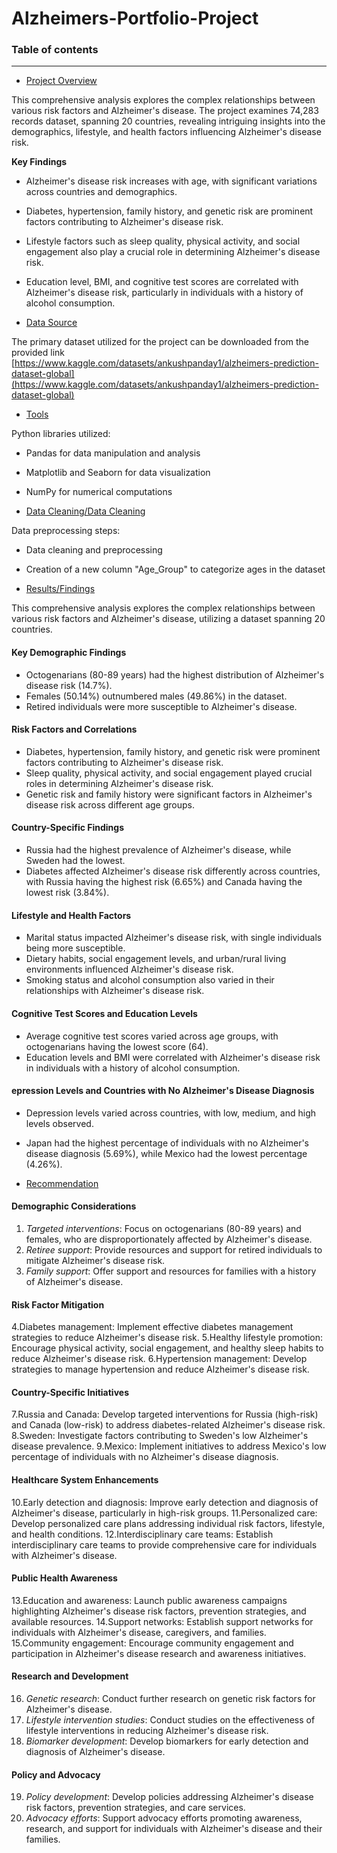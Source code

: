 # Alzheimers-Portfolio-Project


### Table of contents

-----------------------


- [Project Overview](#Project_Overview)

This comprehensive analysis explores the complex relationships between various risk factors and Alzheimer's disease. The project examines 74,283 records dataset, spanning 20 countries, revealing intriguing insights into the demographics, lifestyle, and health factors influencing Alzheimer's disease risk.

**Key Findings**
- Alzheimer's disease risk increases with age, with significant variations across countries and demographics.
- Diabetes, hypertension, family history, and genetic risk are prominent factors contributing to Alzheimer's disease risk.
- Lifestyle factors such as sleep quality, physical activity, and social engagement also play a crucial role in determining Alzheimer's disease risk.
- Education level, BMI, and cognitive test scores are correlated with Alzheimer's disease risk, particularly in individuals with a history of alcohol consumption.
  


- [Data Source](#Data_Source)

The primary dataset utilized for the project can be downloaded from the provided link [https://www.kaggle.com/datasets/ankushpanday1/alzheimers-prediction-dataset-global](https://www.kaggle.com/datasets/ankushpanday1/alzheimers-prediction-dataset-global)

  
- [Tools](#Tools)

Python libraries utilized:

- Pandas for data manipulation and analysis
- Matplotlib and Seaborn for data visualization
- NumPy for numerical computations
  
- [Data Cleaning/Data Cleaning](#Data_Cleaning/Data_Cleaning)
  
Data preprocessing steps:
- Data cleaning and preprocessing
- Creation of a new column "Age_Group" to  categorize ages in the dataset


- [Results/Findings](#Results/Findings)

This comprehensive analysis explores the complex relationships between various risk factors and Alzheimer's disease, utilizing a dataset spanning 20 countries.

#### Key Demographic Findings
- Octogenarians (80-89 years) had the highest distribution of Alzheimer's disease risk (14.7%).
- Females (50.14%) outnumbered males (49.86%) in the dataset.
- Retired individuals were more susceptible to Alzheimer's disease.

#### Risk Factors and Correlations
- Diabetes, hypertension, family history, and genetic risk were prominent factors contributing to Alzheimer's disease risk.
- Sleep quality, physical activity, and social engagement played crucial roles in determining Alzheimer's disease risk.
- Genetic risk and family history were significant factors in Alzheimer's disease risk across different age groups.

#### Country-Specific Findings
- Russia had the highest prevalence of Alzheimer's disease, while Sweden had the lowest.
- Diabetes affected Alzheimer's disease risk differently across countries, with Russia having the highest risk (6.65%) and Canada having the lowest risk (3.84%).

#### Lifestyle and Health Factors
- Marital status impacted Alzheimer's disease risk, with single individuals being more susceptible.
- Dietary habits, social engagement levels, and urban/rural living environments influenced Alzheimer's disease risk.
- Smoking status and alcohol consumption also varied in their relationships with Alzheimer's disease risk.

#### Cognitive Test Scores and Education Levels
- Average cognitive test scores varied across age groups, with octogenarians having the lowest score (64).
- Education levels and BMI were correlated with Alzheimer's disease risk in individuals with a history of alcohol consumption.

#### epression Levels and Countries with No Alzheimer's Disease Diagnosis
- Depression levels varied across countries, with low, medium, and high levels observed.
- Japan had the highest percentage of individuals with no Alzheimer's disease diagnosis (5.69%), while Mexico had the lowest percentage (4.26%).

  
- [Recommendation](#Recommendation)

#### Demographic Considerations
1. _Targeted interventions_: Focus on octogenarians (80-89 years) and females, who are disproportionately affected by Alzheimer's disease.
2. _Retiree support_: Provide resources and support for retired individuals to mitigate Alzheimer's disease risk.
3. _Family support_: Offer support and resources for families with a history of Alzheimer's disease.

 #### Risk Factor Mitigation
4.Diabetes management: Implement effective diabetes management strategies to reduce Alzheimer's disease risk.
5.Healthy lifestyle promotion: Encourage physical activity, social engagement, and healthy sleep habits to reduce Alzheimer's disease risk.
6.Hypertension management: Develop strategies to manage hypertension and reduce Alzheimer's disease risk.

#### Country-Specific Initiatives
7.Russia and Canada: Develop targeted interventions for Russia (high-risk) and Canada (low-risk) to address diabetes-related Alzheimer's disease risk.
8.Sweden: Investigate factors contributing to Sweden's low Alzheimer's disease prevalence.
9.Mexico: Implement initiatives to address Mexico's low percentage of individuals with no Alzheimer's disease diagnosis.

#### Healthcare System Enhancements
10.Early detection and diagnosis: Improve early detection and diagnosis of Alzheimer's disease, particularly in high-risk groups.
11.Personalized care: Develop personalized care plans addressing individual risk factors, lifestyle, and health conditions.
12.Interdisciplinary care teams: Establish interdisciplinary care teams to provide comprehensive care for individuals with Alzheimer's disease.

#### Public Health Awareness
13.Education and awareness: Launch public awareness campaigns highlighting Alzheimer's disease risk factors, prevention strategies, and available resources.
14.Support networks: Establish support networks for individuals with Alzheimer's disease, caregivers, and families.
15.Community engagement: Encourage community engagement and participation in Alzheimer's disease research and awareness initiatives.

#### Research and Development
16. _Genetic research_: Conduct further research on genetic risk factors for Alzheimer's disease.
17. _Lifestyle intervention studies_: Conduct studies on the effectiveness of lifestyle interventions in reducing Alzheimer's disease risk.
18. _Biomarker development_: Develop biomarkers for early detection and diagnosis of Alzheimer's disease.

#### Policy and Advocacy
19. _Policy development_: Develop policies addressing Alzheimer's disease risk factors, prevention strategies, and care services.
20. _Advocacy efforts_: Support advocacy efforts promoting awareness, research, and support for individuals with Alzheimer's disease and their families.
